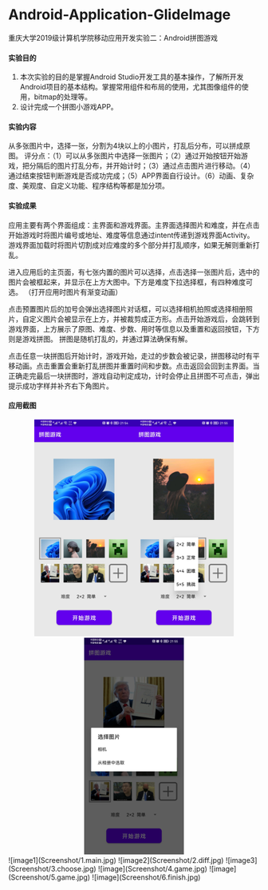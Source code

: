 # Android-Application-GlideImage
重庆大学2019级计算机学院移动应用开发实验二：Android拼图游戏

#### 实验目的
1. 本次实验的目的是掌握Android Studio开发工具的基本操作，了解所开发Android项目的基本结构。掌握常用组件和布局的使用，尤其图像组件的使用，bitmap的处理等。
2. 设计完成一个拼图小游戏APP。

#### 实验内容
从多张图片中，选择一张，分割为4块以上的小图片，打乱后分布，可以拼成原图。
评分点：（1）可以从多张图片中选择一张图片；（2）通过开始按钮开始游戏，把分隔后的图片打乱分布，并开始计时；（3）通过点击图片进行移动。（4）通过结束按钮判断游戏是否成功完成；（5）APP界面自行设计。（6）动画、复杂度、美观度、自定义功能、程序结构等都是加分项。

#### 实验成果
应用主要有两个界面组成：主界面和游戏界面。主界面选择图片和难度，并在点击开始游戏时将图片编号或地址、难度等信息通过intent传递到游戏界面Activity。游戏界面加载时将图片切割成对应难度的多个部分并打乱顺序，如果无解则重新打乱。

进入应用后的主页面，有七张内置的图片可以选择，点击选择一张图片后，选中的图片会被框起来，并显示在上方大图中。下方是难度下拉选择框，有四种难度可选。
（打开应用时图片有渐变动画）


    
点击预置图片后的加号会弹出选择图片对话框，可以选择相机拍照或选择相册照片，自定义图片会被显示在上方，并被裁剪成正方形。点击开始游戏后，会跳转到游戏界面，上方展示了原图、难度、步数、用时等信息以及重置和返回按钮，下方则是游戏拼图。
拼图是随机打乱的，并通过算法确保有解。

    
点击任意一块拼图后开始计时，游戏开始，走过的步数会被记录，拼图移动时有平移动画。点击重置会重新打乱拼图并重置时间和步数。点击返回会回到主界面。当正确走完最后一块拼图时，游戏自动判定成功，计时会停止且拼图不可点击，弹出提示成功字样并补齐右下角图片。

#### 应用截图
<center class="half">
    <img src="Screenshot/1.main.jpg" width="200"/><img src="Screenshot/2.diff.jpg" width="200"/><img src="Screenshot/3.choose.jpg" width="200"/>
</center>
![image1](Screenshot/1.main.jpg) ![image2](Screenshot/2.diff.jpg) ![image3](Screenshot/3.choose.jpg)
![image](Screenshot/4.game.jpg) ![image](Screenshot/5.game.jpg) ![image](Screenshot/6.finish.jpg)
